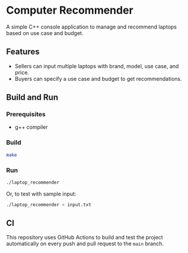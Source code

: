 # Computer Recommender

A simple C++ console application to manage and recommend laptops based on use case and budget.

## Features

- Sellers can input multiple laptops with brand, model, use case, and price.
- Buyers can specify a use case and budget to get recommendations.

## Build and Run

### Prerequisites

- g++ compiler

### Build

```sh
make
```

### Run

```sh
./laptop_recommender
```

Or, to test with sample input:

```sh
./laptop_recommender < input.txt
```

## CI

This repository uses GitHub Actions to build and test the project automatically on every push and pull request to the `main` branch.
